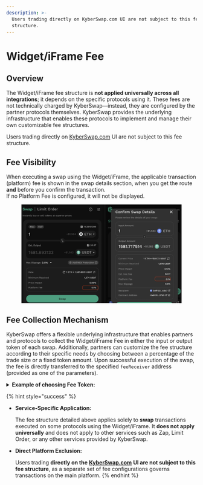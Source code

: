 ```yaml
---
description: >-
  Users trading directly on KyberSwap.com UI are not subject to this fee
  structure.
---
```


# Widget/iFrame Fee

## Overview

The Widget/iFrame fee structure is **not applied universally across all integrations**; it depends on the specific protocols using it. These fees are not technically charged by KyberSwap—instead, they are configured by the partner protocols themselves. KyberSwap provides the underlying infrastructure that enables these protocols to implement and manage their own customizable fee structures.

Users trading directly on [KyberSwap.com](http://kyberswap.com/) UI are not subject to this fee structure.

## **Fee Visibility**

When executing a swap using the Widget/iFrame, the applicable transaction (platform) fee is shown in the swap details section, when you get the route **and** before you confirm the transaction.\
If no Platform Fee is configured, it will not be displayed.

<figure><img src="../../.gitbook/assets/image (189).png" alt=""><figcaption></figcaption></figure>

## Fee Collection Mechanism

KyberSwap offers a flexible underlying infrastructure that enables partners and protocols to collect the Widget/iFrame Fee in either the input or output token of each swap. Additionally, partners can customize the fee structure according to their specific needs by choosing between a percentage of the trade size or a fixed token amount. Upon successful execution of the swap, the fee is directly transferred to the specified `feeReceiver` address (provided as one of the parameters).

<details>

<summary><strong>Example of choosing Fee Token:</strong></summary>

A. When Both Tokens Are Listed in the Token Catalog

1.  Stable Token Priority:

    If either the input or output token is a stablecoin, the stablecoin will be used as the fee token.

    If both are stable coin, the higher rank on CMC will be used as the fee token.

    If neither are the stable coin, the process moves to the next step.
2. Native Token Priority:
   *   If either token is a native token:

       When either the input or the output token is the native token on the network being used, that native token is automatically chosen as the fee token.
   *   If neither token in nor token out is native:

       The process moves to the next step.
3. Whitelisted Token Check:
   *   Only one token whitelisted:

       If one token is marked as whitelisted (i.e., recognized or preferred by the protocol) and the other is not, the whitelisted token is chosen.
   *   Both tokens are either whitelisted or not whitelisted:

       The fee token is then determined based on the ranking of each token:

       *   Ranking Method:

           The tokens are first compared using their CoinMarketCap (CMC) ranking, which reflects their market capitalization position.

           * If no CMC ranking is available for a token, the protocol uses an alternative ranking (CGK Rank).
           * If both tokens are whitelisted and one token does not have a valid ranking while the other does, the token with the available ranking will be selected as the fee token.
       *   Decision:

           The token with the better (higher) ranking is designated as the fee token.

B. When One or Both Tokens Are Not Listed in the Token Catalog

1. Only One Token Listed:
   * The listed token is chosen as the fee token.
2. Neither Token Listed:
   * The fee token defaults to the input token.

</details>



{% hint style="success" %}
*   **Service-Specific Application:**

    The fee structure detailed above applies solely to **swap** transactions executed on some protocols using the Widget/iFrame. It **does not apply universally** and does not apply to other services such as Zap, Limit Order, or any other services provided by KyberSwap.
*   **Direct Platform Exclusion:**

    Users trading **directly on the** [**KyberSwap.com**](http://kyberswap.com) **UI are not subject to this fee structure**, as a separate set of fee configurations governs transactions on the main platform.
{% endhint %}
